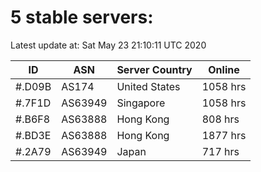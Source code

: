 # 5 stable servers:

Latest update at: Sat May 23 21:10:11 UTC 2020

| ID | ASN | Server Country | Online |
| -- | --- | -------------- | ------ |
| #.D09B | AS174 | United States | 1058 hrs |
| #.7F1D | AS63949 | Singapore | 1058 hrs |
| #.B6F8 | AS63888 | Hong Kong | 808 hrs |
| #.BD3E | AS63888 | Hong Kong | 1877 hrs |
| #.2A79 | AS63949 | Japan | 717 hrs |

